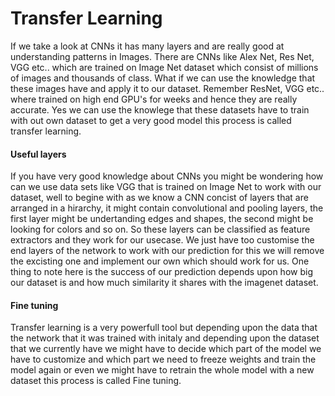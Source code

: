 # Transfer Learning

If we take a look at CNNs it has many layers and are really good at understanding patterns in Images. There are CNNs like Alex Net, Res Net, VGG etc.. which are trained on Image Net dataset which consist of millions of images and thousands of class. What if we can use the knowledge that these images have and apply it to our dataset. Remember ResNet, VGG etc.. where trained on high end GPU's for weeks and hence they are really accurate. Yes we can use the knowlege that these datasets have to train with out own dataset to get a very good model this process is called transfer learning.


#### Useful layers

If you have very good knowledge about CNNs you might be wondering how can we use data sets like VGG that is trained on Image Net to work with our dataset, well to begine with as we know a CNN concist of layers that are arranged in a hirarchy, it might contain convolutional and pooling layers, the first layer might be undertanding edges and shapes, the second might be looking for colors and so on. So these layers can be classified as feature extractors and they work for our usecase. We just have too customise the end layers of the network to work with our prediction for this we will remove the excisting one and implement our own which should work for us. One thing to note here is the success of our prediction depends upon how big our dataset is and how much similarity it shares with the imagenet dataset.


#### Fine tuning

Transfer learning is a very powerfull tool but depending upon the data that the network that it was trained with initaly and depending upon the dataset that we currently have we might have to decide which part of the model we have to customize and which part we need to freeze weights and train the model again or even we might have to retrain the whole model with a new dataset this process is called Fine tuning.

